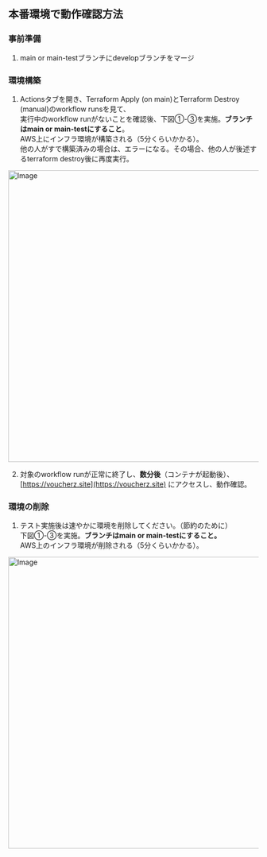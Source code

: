 ## 本番環境で動作確認方法
### 事前準備
1. main or main-testブランチにdevelopブランチをマージ 

### 環境構築
1. Actionsタブを開き、Terraform Apply (on main)とTerraform Destroy (manual)のworkflow runsを見て、\
   実行中のworkflow runがないことを確認後、下図①-③を実施。**ブランチはmain or main-testにすること**。\
   AWS上にインフラ環境が構築される（5分くらいかかる）。\
   他の人がすで構築済みの場合は、エラーになる。その場合、他の人が後述するterraform destroy後に再度実行。
 
<img width="1672" height="587" alt="Image" src="https://github.com/user-attachments/assets/8892c568-583f-495b-b441-93460ab74fb0" />

2. 対象のworkflow runが正常に終了し、**数分後**（コンテナが起動後）、\
   [https://voucherz.site](https://voucherz.site) にアクセスし、動作確認。


### 環境の削除
1. テスト実施後は速やかに環境を削除してください。（節約のために）\
   下図①-③を実施。**ブランチはmain or main-testにすること。**\
   AWS上のインフラ環境が削除される（5分くらいかかる）。

<img width="1672" height="587" alt="Image" src="https://github.com/user-attachments/assets/9c06437a-7a06-49f9-a1e3-124add20a3eb" />

